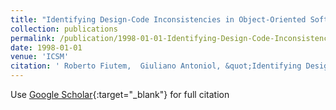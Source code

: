 ```yaml
---
title: "Identifying Design-Code Inconsistencies in Object-Oriented Software: A Case Study"
collection: publications
permalink: /publication/1998-01-01-Identifying-Design-Code-Inconsistencies-in-Object-Oriented-Software-A-Case-Study
date: 1998-01-01
venue: 'ICSM'
citation: ' Roberto Fiutem,  Giuliano Antoniol, &quot;Identifying Design-Code Inconsistencies in Object-Oriented Software: A Case Study.&quot; ICSM, 1998.'
---
```

Use [Google Scholar](https://scholar.google.com/scholar?q=Identifying+Design+Code+Inconsistencies+in+Object+Oriented+Software:+A+Case+Study){:target="_blank"} for full citation